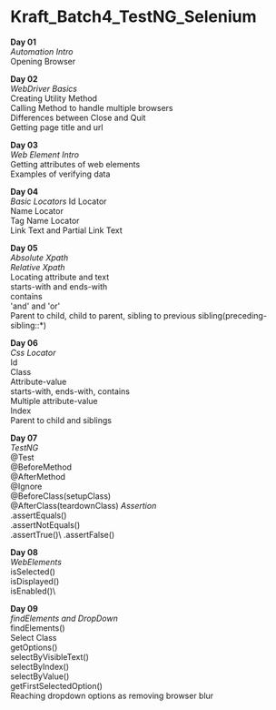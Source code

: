 # Kraft_Batch4_TestNG_Selenium

<b>Day 01</b>\
<i>Automation Intro</i>\
Opening Browser

<b>Day 02</b>\
<i>WebDriver Basics</i>\
Creating Utility Method\
Calling Method to handle multiple browsers\
Differences between Close and Quit\
Getting page title and url

<b>Day 03</b>\
<i>Web Element Intro</i>\
Getting attributes of web elements\
Examples of verifying data

<b>Day 04</b>\
<i>Basic Locators</i>
Id Locator\
Name Locator\
Tag Name Locator\
Link Text and Partial Link Text

<b>Day 05</b>\
<i>Absolute Xpath</i>\
<i>Relative Xpath</i>\
  Locating attribute and text\
  starts-with and ends-with\
  contains\
  'and' and 'or'\
  Parent to child, child to parent, sibling to previous sibling(preceding-sibling::*)
  
<b>Day 06</b>\
<i>Css Locator</i>\
  Id\
  Class\
  Attribute-value\
  starts-with, ends-with, contains\
  Multiple attribute-value\
  Index\
  Parent to child and siblings
  
  
<b>Day 07</b>\
<i>TestNG</i>\
  @Test\
  @BeforeMethod\
  @AfterMethod\
  @Ignore\
  @BeforeClass(setupClass)\
  @AfterClass(teardownClass)
<i>Assertion</i>\
   .assertEquals()\
   .assertNotEquals()\
   .assertTrue()\\
   .assertFalse()

   <b>Day 08</b>\
<i>WebElements</i>\
  isSelected()\
  isDisplayed()\
  isEnabled()\

  <b>Day 09</b>\
<i>findElements and DropDown</i>\
  findElements()\
  Select Class\
  getOptions()\
  selectByVisibleText()\
  selectByIndex()\
  selectByValue()\
  getFirstSelectedOption()\
  Reaching dropdown options as removing browser blur

